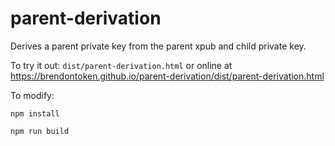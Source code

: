# parent-derivation
Derives a parent private key from the parent xpub and child private key.

To try it out: `dist/parent-derivation.html` or online at https://brendontoken.github.io/parent-derivation/dist/parent-derivation.html

To modify:

`npm install`

`npm run build`
